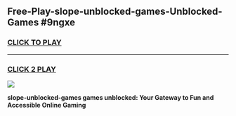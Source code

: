 
## Free-Play-slope-unblocked-games-Unblocked-Games #9ngxe
<h3>
<a href="https://news.freeplayer.one?title=slope-unblocked-games&ref=8M">CLICK TO PLAY</a></h3>
<hr>

<h3>
<a href="https://news.freeplayer.one?title=slope-unblocked-games&ref=8M">CLICK 2 PLAY</a>
  
</h3>

<a href="https://news.freeplayer.one?title=slope-unblocked-games&ref=8M"><img src="https://clearcache.store/games.png"></a>


**slope-unblocked-games games unblocked: Your Gateway to Fun and Accessible Online Gaming**
